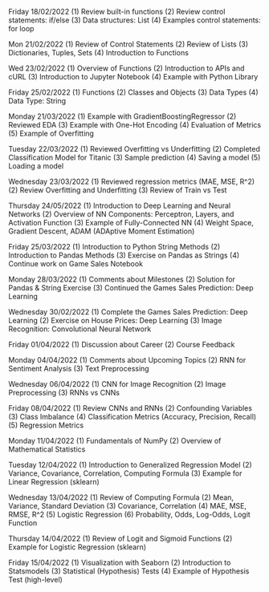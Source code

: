 Friday 18/02/2022
(1) Review built-in functions
(2) Review control statements: if/else
(3) Data structures: List
(4) Examples control statements: for loop

Mon 21/02/2022
(1) Review of Control Statements
(2) Review of Lists
(3) Dictionaries, Tuples, Sets
(4) Introduction to Functions

Wed 23/02/2022
(1) Overview of Functions
(2) Introduction to APIs and cURL
(3) Introduction to Jupyter Notebook
(4) Example with Python Library

Friday 25/02/2022
(1) Functions
(2) Classes and Objects
(3) Data Types
(4) Data Type: String

Monday 21/03/2022
(1) Example with GradientBoostingRegressor
(2) Reviewed EDA
(3) Example with One-Hot Encoding
(4) Evaluation of Metrics
(5) Example of Overfitting

Tuesday 22/03/2022
(1) Reviewed Overfitting vs Underfitting
(2) Completed Classification Model for Titanic
(3) Sample prediction
(4) Saving a model
(5) Loading a model

Wednesday 23/03/2022
(1) Reviewed regression metrics (MAE, MSE, R^2)
(2) Review Overfitting and Underfitting
(3) Review of Train vs Test

Thursday 24/05/2022
(1) Introduction to Deep Learning and Neural Networks
(2) Overview of NN Components: Perceptron, Layers, and Activation Function
(3) Example of Fully-Connected NN
(4) Weight Space, Gradient Descent, ADAM (ADAptive Moment Estimation)

Friday 25/03/2022
(1) Introduction to Python String Methods
(2) Introduction to Pandas Methods
(3) Exercise on Pandas as Strings
(4) Continue work on Game Sales Notebook

Monday 28/03/2022
(1) Comments about Milestones
(2) Solution for Pandas & String Exercise
(3) Continued the Games Sales Prediction: Deep Learning

Wednesday 30/02/2022
(1) Complete the Games Sales Prediction: Deep Learning
(2) Exercise on House Prices: Deep Learning
(3) Image Recognition: Convolutional Neural Network

Friday 01/04/2022
(1) Discussion about Career
(2) Course Feedback

Monday 04/04/2022
(1) Comments about Upcoming Topics
(2) RNN for Sentiment Analysis
(3) Text Preprocessing

Wednesday 06/04/2022
(1) CNN for Image Recognition
(2) Image Preprocessing
(3) RNNs vs CNNs

Friday 08/04/2022
(1) Review CNNs and RNNs
(2) Confounding Variables
(3) Class Imbalance
(4) Classification Metrics (Accuracy, Precision, Recall)
(5) Regression Metrics

Monday 11/04/2022
(1) Fundamentals of NumPy
(2) Overview of Mathematical Statistics

Tuesday 12/04/2022
(1) Introduction to Generalized Regression Model
(2) Variance, Covariance, Correlation, Computing Formula
(3) Example for Linear Regression (sklearn)

Wednesday 13/04/2022
(1) Review of Computing Formula
(2) Mean, Variance, Standard Deviation 
(3) Covariance, Correlation
(4) MAE, MSE, RMSE, R^2
(5) Logistic Regression
(6) Probability, Odds, Log-Odds, Logit Function

Thursday 14/04/2022
(1) Review of Logit and Sigmoid Functions
(2) Example for Logistic Regression (sklearn)


Friday 15/04/2022
(1) Visualization with Seaborn
(2) Introduction to Statsmodels
(3) Statistical (Hypothesis) Tests
(4) Example of Hypothesis Test (high-level)